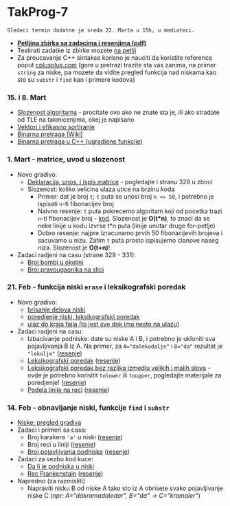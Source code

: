 # TakProg-7

```
Sledeci termin dodatne je sreda 22. Marta u 15h, u mediateci.
```

- [**Petljina zbirka sa zadacima i resenjima (pdf)**](https://petljamediastorage.blob.core.windows.net/root/Media/Default/Kursevi/Zbirka/Zbirka1cpp.pdf)
- Testirati zadatke iz zbirke mozete [na petlji](https://petlja.org/biblioteka/r/kursevi/Zbirka)
- Za proucavanje C++ sintakse korisno je nauciti da koristite reference poput [cplusplus.com](https://cplusplus.com/reference/) (gore u pretrazi trazite sta vas zanima, na primer `string` za niske, pa mozete da vidite pregled funkcija nad niskama kao sto su `substr` i `find` kao i primere kodova)


### 15. i 8. Mart
- [Slozenost algoritama](https://www.codeblog.rs/clanci.php?p=klase_slozenosti_algoritama) - procitate ovo ako ne znate sta je, ili ako stradate od TLE na takmicenjima, okej je napisano
- [Vektori i efikasno sortiranje](/materijali/primeri/vektori.cpp)
- [Binarna pretraga (Wiki)](https://sr.wikipedia.org/wiki/Бинарна_претрага) 
- [Binarna pretraga u C++ (ugradjene funkcije)](/materijali/primeri/lower_bound.cpp)

### 1. Mart - matrice, uvod u slozenost
- Novo gradivo:
    - [Deklaracija, unos, i ispis matrice](/materijali//primeri/matrice.cpp) - pogledajte i stranu 328 u zbirci
    - Slozenost: koliko velicina ulaza utice na brzinu koda
        - Primer: dat je broj `t`; `t` puta se unosi broj `n <= 50`, i potrebno je ispisati `n`-ti fibonacijev broj
        - Naivno resenje: `t` puta pokrecemo algoritam koji od pocetka trazi `n`-ti fibonacijev broj - [kod](/materijali/primeri/fibonaci_spor.cpp). Slozenost je **O(t*n)**, to znaci da se neke linije u kodu izvrse t*n puta (linije unutar druge for-petlje)
        - Dobro resenje: najpre izracunamo prvih 50 fibonacijevih brojeva i sacuvamo u nizu. Zatim `t` puta prosto ispisujemo clanove naseg niza. Slozenost je **O(t+n)**!
- Zadaci radjeni na casu (strane 329 - 331):
    - [Broj bombi u okolini](https://petlja.org/biblioteka/r/Zbirka/broj_bombi_u_okolini)
    - [Broj pravougaonika na slici](https://petlja.org/biblioteka/r/Zbirka/broj_pravougaonika_na_slici)

### 21. Feb - funkcija niski `erase` i leksikografski poredak
- Novo gradivo: 
    - [brisanje delova niski](/materijali/niske_pregled.md#funkcija-erase)
    - [poredjenje niski, leksikografski poredak](/materijali/niske_pregled.md#poredjenje-niski)
    - [ulaz do kraja fajla (to jest sve dok ima nesto na ulazu)](/materijali/primeri/unos_do_kraja_ulaza.cpp)
- Zadaci radjeni na casu: 
    - Izbacivanje podniske: date su niske A i B, i potrebno je ukloniti sva pojavljivanja B iz A. Na primer, za `A="dalekodalje"` i `B="da"` rezultat je `"lekolje"` ([resenje](/resenja_zadataka/izbacivanje_podniske.cpp)) 
    - [Leksikografski poredak](https://petlja.org/biblioteka/r/Zbirka/leksikografski_poredak) ([resenje](/resenja_zadataka/leks_poredak.cpp))
    - [Leksikografski poredak bez razlika izmedju velikih i malih slova](https://petlja.org/biblioteka/r/Zbirka/leksikografski_poredak_velikamala) - ovde je potrebno korisitit `tolower` ili `toupper`, pogledajte materijale za poredjenje! ([resenje](/resenja_zadataka/leks_poredak_2.cpp))
    - [Podela linije na reci](https://petlja.org/biblioteka/r/Zbirka/podela_linije_na_reci) ([resenje](/resenja_zadataka/podela_na_reci.cpp))

### 14. Feb - obnavljanje niski, funkcije `find` i `substr`
- [Niske: pregled gradiva](/materijali/niske_pregled.md)
- Zadaci i primeri sa casa:
    - Broj karakera `'a'` u niski ([resenje](/resenja_zadataka/broj_karaktera_a_niske.cpp))
    - Broj reci u liniji ([resenje](/resenja_zadataka/broj_reci_u_liniji.cpp))
    - [Broj pojavljivanja podniske](https://petlja.org/biblioteka/r/Zbirka/broj_pojavljivanja_podniske) ([resenje](/resenja_zadataka/sva_pojavljivanja_reci_u_niski.cpp))
- Zadaci za vezbu kod kuce:
    - [Da li je podniska u niski](https://petlja.org/biblioteka/r/Zbirka/da_li_je_podniska)
    - [Rec Frankenstajn](https://petlja.org/biblioteka/r/Zbirka/rec_frankenstajn) ([resenje](/resenja_zadataka/frankenstain.cpp))
- Napredno (za razmisliti)
    - Napraviti nisku B od niske A tako sto iz A obrisete svako pojavljivanje niske C (*npr: A="dakramadaledar", B="da" -> C="kramaler"*)